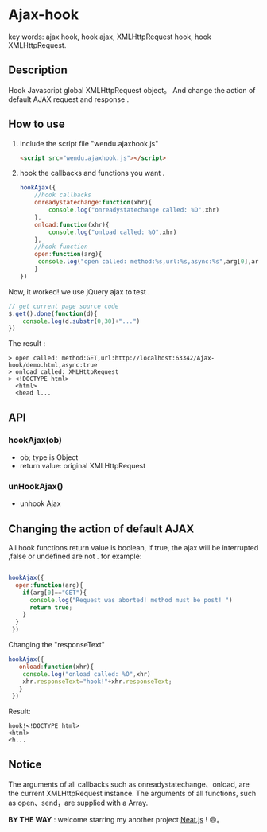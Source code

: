 # Ajax-hook

key words: ajax hook, hook ajax,  XMLHttpRequest hook, hook XMLHttpRequest.

## Description

Hook Javascript global XMLHttpRequest  object。 And change the action of default AJAX  request and response . 

## How to use

1. include the script file "wendu.ajaxhook.js"

   ```html
   <script src="wendu.ajaxhook.js"></script>
   ```

2. hook the callbacks and functions you want .

   ```javascript
   hookAjax({
       //hook callbacks
       onreadystatechange:function(xhr){
           console.log("onreadystatechange called: %O",xhr)
       },
       onload:function(xhr){
           console.log("onload called: %O",xhr)
       },
       //hook function
       open:function(arg){
        console.log("open called: method:%s,url:%s,async:%s",arg[0],arg[1],arg[2])
       }
   })
   ```

 Now, it worked! we use jQuery ajax  to test .

```javascript
// get current page source code 
$.get().done(function(d){
    console.log(d.substr(0,30)+"...")
})
```

The result :

```
> open called: method:GET,url:http://localhost:63342/Ajax-hook/demo.html,async:true
> onload called: XMLHttpRequest
> <!DOCTYPE html>
  <html>
  <head l...
```



## API

### hookAjax(ob)

- ob; type is Object
- return value: original XMLHttpRequest

### unHookAjax()

- unhook Ajax 

## Changing the action of default AJAX 

All hook functions return value is boolean, if true, the ajax  will be interrupted ,false or undefined are not . for example:

```javascript

hookAjax({
  open:function(arg){
    if(arg[0]=="GET"){
      console.log("Request was aborted! method must be post! ")
      return true;
    }
  } 
 })
```

Changing the "responseText"

```javascript
hookAjax({
   onload:function(xhr){
    console.log("onload called: %O",xhr)
    xhr.responseText="hook!"+xhr.responseText;
   }
 })
```

Result:

```
hook!<!DOCTYPE html>
<html>
<h...
```



## Notice

The arguments of all callbacks such as onreadystatechange、onload, are the current XMLHttpRequest instance. The arguments of all functions, such as open、send，are supplied with a Array.



**BY THE WAY** :  welcome starring my another project [Neat.js](https://github.com/wendux/Neat)  ! 😄。
